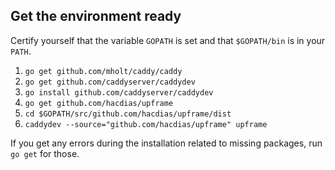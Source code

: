 ## Get the environment ready

Certify yourself that the variable `GOPATH` is set and that `$GOPATH/bin` is in your `PATH`.

1. `go get github.com/mholt/caddy/caddy`
2. `go get github.com/caddyserver/caddydev`
3. `go install github.com/caddyserver/caddydev`
4. `go get github.com/hacdias/upframe`
5. `cd $GOPATH/src/github.com/hacdias/upframe/dist`
6. `caddydev --source="github.com/hacdias/upframe" upframe`

If you get any errors during the installation related to missing packages, run `go get` for those.
